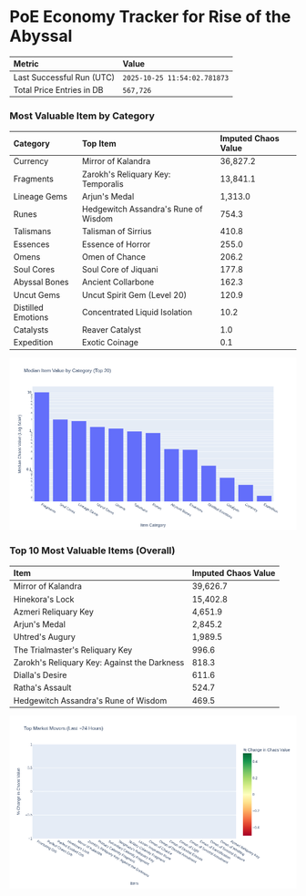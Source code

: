 # PoE Economy Tracker for Rise of the Abyssal

<!-- START_MAINTENANCE -->
| Metric | Value |
|:---|:---|
| Last Successful Run (UTC) | `2025-10-25 11:54:02.781873` |
| Total Price Entries in DB | `567,726` |

<!-- END_MAINTENANCE -->

<!-- START_DATAFRAME_DEBUG -->
<!-- END_DATAFRAME_DEBUG -->

<!-- START_CATEGORY_ANALYSIS -->
### Most Valuable Item by Category
| Category | Top Item | Imputed Chaos Value |
| :--- | :--- | :--- |
| Currency | Mirror of Kalandra | 36,827.2 |
| Fragments | Zarokh's Reliquary Key: Temporalis | 13,841.1 |
| Lineage Gems | Arjun's Medal | 1,313.0 |
| Runes | Hedgewitch Assandra's Rune of Wisdom | 754.3 |
| Talismans | Talisman of Sirrius | 410.8 |
| Essences | Essence of Horror | 255.0 |
| Omens | Omen of Chance | 206.2 |
| Soul Cores | Soul Core of Jiquani | 177.8 |
| Abyssal Bones | Ancient Collarbone | 162.3 |
| Uncut Gems | Uncut Spirit Gem (Level 20) | 120.9 |
| Distilled Emotions | Concentrated Liquid Isolation | 10.2 |
| Catalysts | Reaver Catalyst | 1.0 |
| Expedition | Exotic Coinage | 0.1 |


![Category Analysis Chart](charts/category_analysis.png)
<!-- END_ANALYSIS -->

<!-- START_ANALYSIS -->
### Top 10 Most Valuable Items (Overall)
| Item | Imputed Chaos Value |
| :--- | :--- |
| Mirror of Kalandra | 39,626.7 |
| Hinekora's Lock | 15,402.8 |
| Azmeri Reliquary Key | 4,651.9 |
| Arjun's Medal | 2,845.2 |
| Uhtred's Augury | 1,989.5 |
| The Trialmaster's Reliquary Key | 996.6 |
| Zarokh's Reliquary Key: Against the Darkness | 818.3 |
| Dialla's Desire | 611.6 |
| Ratha's Assault | 524.7 |
| Hedgewitch Assandra's Rune of Wisdom | 469.5 |


![Market Movers Chart](charts/market_movers.png)
<!-- END_ANALYSIS -->
